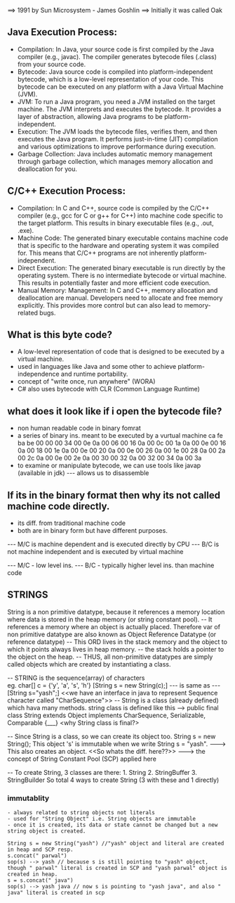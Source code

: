 ==> 1991 by Sun Microsystem - James Goshlin
==> Initially it was called Oak 
  
## Java Execution Process:

- Compilation:  In Java, your source code is first compiled by the Java compiler (e.g., javac). The compiler generates bytecode files (.class) from your source code.
- Bytecode:     Java source code is compiled into platform-independent bytecode, which is a low-level representation of your code. This bytecode can be executed on any platform with a Java Virtual Machine (JVM).
- JVM:          To run a Java program, you need a JVM installed on the target machine. The JVM interprets and executes the bytecode. It provides a layer of abstraction, allowing Java programs to be platform-independent.
- Execution:    The JVM loads the bytecode files, verifies them, and then executes the Java program. It performs just-in-time (JIT) compilation and various optimizations to improve performance during execution.
- Garbage Collection:   Java includes automatic memory management through garbage collection, which manages memory allocation and deallocation for you.

## C/C++ Execution Process:

- Compilation:    In C and C++, source code is compiled by the C/C++ compiler (e.g., gcc for C or g++ for C++) into machine code specific to the target platform. This results in binary executable files (e.g., .out, .exe).
- Machine Code:   The generated binary executable contains machine code that is specific to the hardware and operating system it was compiled for. This means that C/C++ programs are not inherently platform-independent.
- Direct Execution:   The generated binary executable is run directly by the operating system. There is no intermediate bytecode or virtual machine. This results in potentially faster and more efficient code execution.
- Manual Memory:   Management: In C and C++, memory allocation and deallocation are manual. Developers need to allocate and free memory explicitly. This provides more control but can also lead to memory-related bugs.
 
## What is this byte code?
 
- A low-level representation of code that is designed to be executed by a virtual machine. 
- used in languages like Java and some other to achieve platform-independence and runtime portability.
- concept of "write once, run anywhere" (WORA)
- C# also uses bytecode with CLR (Common Language Runtime)

## what does it look like if i open the bytecode file?

- non human readable code in binary fomrat
- a series of binary ins. meant to be executed by a vurtual machine
            ca fe ba be 00 00 00 34 00 0e 0a 00 06 00 16 0a 00
            0c 00 1a 0a 00 0e 00 16 0a 00 18 00 1e 0a 00 0e 00
            20 0a 00 0e 00 26 0a 00 1e 00 28 0a 00 2a 00 2c 0a
            00 0e 00 2e 0a 00 30 00 32 0a 00 32 00 34 0a 00 3a
- to examine or manipulate bytecode, we can use tools like javap (available in jdk) --- allows us to disassemble 

## If its in the binary format then why its not called machine code directly.

- its diff. from traditional machine code
- both are in binary form but have different purposes.

--- M/C is machine dependent and is executed directly by CPU
--- B/C is not machine independent and is executed by virtual machine

--- M/C - low level ins.
--- B/C - typically higher level ins. than machine code 


## STRINGS

String is a non primitive datatype, because it references a memory location where data is stored in the heap memory (or string constant pool).
 -- It references a memory where an object is actually placed. Therefore var of non primitive datatype are also known as Object Reference Datatype (or reference datatype)
 -- This ORD lives in the stack memory and the object to which it points always lives in heap memory.
 -- the stack holds a pointer to the object on the heap.
 -- THUS, all non-primitive datatypes are simply called objects which are created by instantiating a class.

 -- STRING is the sequence(array) of characters  
    eg. char[] c = {'y', 'a', 's', 'h'}
        [String s = new String(c);] --- is same as --- [String s="yash";]
        <<we have an interface in java to represent Sequence character called "CharSequence">>
 -- String is a class (already defined) which hava many methods.
    string class is defined like this --> 
    public final class String extends Object implements CharSequence, Serializable, Comparable {___}
        <why String class is final?>

-- Since String is a class, so we can create its object too.
    String s = new String();
    This object 's' is immutable
    when we write String s = "yash". ---> This also creates an object.
    <<So whats the diff. here??>> ---> the concept of String Constant Pool (SCP) applied here


-- To create String, 3 classes are there:
    1. String   2. StringBuffer     3. StringBuilder
    So total 4 ways to create String (3 with these and 1 directly)

### immutablity
    - always related to string objects not literals
    - used for "String Object" i.e. String objects are immutable
    - once it is created, its data or state cannot be changed but a new string object is created.
    
    String s = new String("yash") //"yash" object and literal are created in heap and SCP resp.
    s.concat(" parwal")
    sop(s) --> yash // because s is still pointing to "yash" object, though " parwal" literal is created in SCP and "yash parwal" object is created in heap.
    s = s.concat(" java")
    sop(s) --> yash java // now s is pointing to "yash java", and also " java" literal is created in scp

